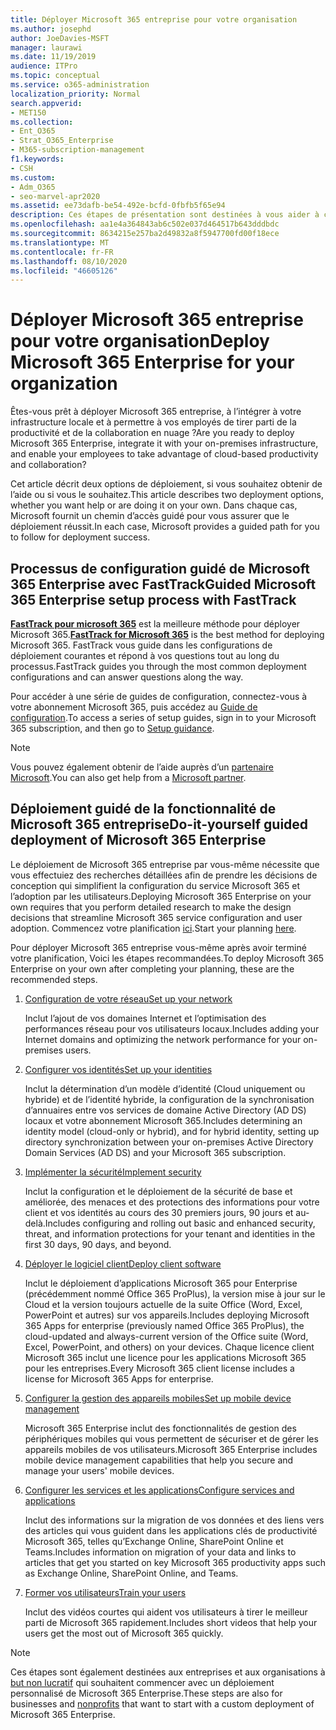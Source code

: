 ```yaml
---
title: Déployer Microsoft 365 entreprise pour votre organisation
ms.author: josephd
author: JoeDavies-MSFT
manager: laurawi
ms.date: 11/19/2019
audience: ITPro
ms.topic: conceptual
ms.service: o365-administration
localization_priority: Normal
search.appverid:
- MET150
ms.collection:
- Ent_O365
- Strat_O365_Enterprise
- M365-subscription-management
f1.keywords:
- CSH
ms.custom:
- Adm_O365
- seo-marvel-apr2020
ms.assetid: ee73dafb-be54-492e-bcfd-0fbfb5f65e94
description: Ces étapes de présentation sont destinées à vous aider à configurer votre réseau, à créer vos identités, à déployer des applications Microsoft 365 et à migrer vos données.
ms.openlocfilehash: aa1e4a364843ab6c502e037d464517b643dddbdc
ms.sourcegitcommit: 8634215e257ba2d49832a8f5947700fd00f18ece
ms.translationtype: MT
ms.contentlocale: fr-FR
ms.lasthandoff: 08/10/2020
ms.locfileid: "46605126"
---
```

# <a name="deploy-microsoft-365-enterprise-for-your-organization"></a><span data-ttu-id="ebee2-103">Déployer Microsoft 365 entreprise pour votre organisation</span><span class="sxs-lookup"><span data-stu-id="ebee2-103">Deploy Microsoft 365 Enterprise for your organization</span></span>

<span data-ttu-id="ebee2-104">Êtes-vous prêt à déployer Microsoft 365 entreprise, à l’intégrer à votre infrastructure locale et à permettre à vos employés de tirer parti de la productivité et de la collaboration en nuage ?</span><span class="sxs-lookup"><span data-stu-id="ebee2-104">Are you ready to deploy Microsoft 365 Enterprise, integrate it with your on-premises infrastructure, and enable your employees to take advantage of cloud-based productivity and collaboration?</span></span>

<span data-ttu-id="ebee2-105">Cet article décrit deux options de déploiement, si vous souhaitez obtenir de l’aide ou si vous le souhaitez.</span><span class="sxs-lookup"><span data-stu-id="ebee2-105">This article describes two deployment options, whether you want help or are doing it on your own.</span></span> <span data-ttu-id="ebee2-106">Dans chaque cas, Microsoft fournit un chemin d’accès guidé pour vous assurer que le déploiement réussit.</span><span class="sxs-lookup"><span data-stu-id="ebee2-106">In each case, Microsoft provides a guided path for you to follow for deployment success.</span></span>

## <a name="guided-microsoft-365-enterprise-setup-process-with-fasttrack"></a><span data-ttu-id="ebee2-107">Processus de configuration guidé de Microsoft 365 Enterprise avec FastTrack</span><span class="sxs-lookup"><span data-stu-id="ebee2-107">Guided Microsoft 365 Enterprise setup process with FastTrack</span></span>

<span data-ttu-id="ebee2-108">**[FastTrack pour microsoft 365](https://www.microsoft.com/fasttrack/microsoft-365)** est la meilleure méthode pour déployer Microsoft 365.</span><span class="sxs-lookup"><span data-stu-id="ebee2-108">**[FastTrack for Microsoft 365](https://www.microsoft.com/fasttrack/microsoft-365)** is the best method for deploying Microsoft 365.</span></span> <span data-ttu-id="ebee2-109">FastTrack vous guide dans les configurations de déploiement courantes et répond à vos questions tout au long du processus.</span><span class="sxs-lookup"><span data-stu-id="ebee2-109">FastTrack guides you through the most common deployment configurations and can answer questions along the way.</span></span> 

<span data-ttu-id="ebee2-110">Pour accéder à une série de guides de configuration, connectez-vous à votre abonnement Microsoft 365, puis accédez au [Guide de configuration](https://aka.ms/o365fasttrack).</span><span class="sxs-lookup"><span data-stu-id="ebee2-110">To access a series of setup guides, sign in to your Microsoft 365 subscription, and then go to [Setup guidance](https://aka.ms/o365fasttrack).</span></span>

>[!Note]
><span data-ttu-id="ebee2-111">Vous pouvez également obtenir de l’aide auprès d’un [partenaire Microsoft](https://www.microsoft.com/solution-providers/home).</span><span class="sxs-lookup"><span data-stu-id="ebee2-111">You can also get help from a [Microsoft partner](https://www.microsoft.com/solution-providers/home).</span></span>
>

## <a name="do-it-yourself-guided-deployment-of-microsoft-365-enterprise"></a><span data-ttu-id="ebee2-112">Déploiement guidé de la fonctionnalité de Microsoft 365 entreprise</span><span class="sxs-lookup"><span data-stu-id="ebee2-112">Do-it-yourself guided deployment of Microsoft 365 Enterprise</span></span>

<span data-ttu-id="ebee2-113">Le déploiement de Microsoft 365 entreprise par vous-même nécessite que vous effectuiez des recherches détaillées afin de prendre les décisions de conception qui simplifient la configuration du service Microsoft 365 et l’adoption par les utilisateurs.</span><span class="sxs-lookup"><span data-stu-id="ebee2-113">Deploying Microsoft 365 Enterprise on your own requires that you perform detailed research to make the design decisions that streamline Microsoft 365 service configuration and user adoption.</span></span> <span data-ttu-id="ebee2-114">Commencez votre planification [ici](get-your-organization-ready-for-office-365.md).</span><span class="sxs-lookup"><span data-stu-id="ebee2-114">Start your planning [here](get-your-organization-ready-for-office-365.md).</span></span>

<span data-ttu-id="ebee2-115">Pour déployer Microsoft 365 entreprise vous-même après avoir terminé votre planification, Voici les étapes recommandées.</span><span class="sxs-lookup"><span data-stu-id="ebee2-115">To deploy Microsoft 365 Enterprise on your own after completing your planning, these are the recommended steps.</span></span>

1. [<span data-ttu-id="ebee2-116">Configuration de votre réseau</span><span class="sxs-lookup"><span data-stu-id="ebee2-116">Set up your network</span></span>](set-up-network-for-office-365.md)

   <span data-ttu-id="ebee2-117">Inclut l’ajout de vos domaines Internet et l’optimisation des performances réseau pour vos utilisateurs locaux.</span><span class="sxs-lookup"><span data-stu-id="ebee2-117">Includes adding your Internet domains and optimizing the network performance for your on-premises users.</span></span>
 
2. [<span data-ttu-id="ebee2-118">Configurer vos identités</span><span class="sxs-lookup"><span data-stu-id="ebee2-118">Set up your identities</span></span>](protect-your-global-administrator-accounts.md)

   <span data-ttu-id="ebee2-119">Inclut la détermination d’un modèle d’identité (Cloud uniquement ou hybride) et de l’identité hybride, la configuration de la synchronisation d’annuaires entre vos services de domaine Active Directory (AD DS) locaux et votre abonnement Microsoft 365.</span><span class="sxs-lookup"><span data-stu-id="ebee2-119">Includes determining an identity model (cloud-only or hybrid), and for hybrid identity, setting up directory synchronization between your on-premises Active Directory Domain Services (AD DS) and your Microsoft 365 subscription.</span></span>

3. [<span data-ttu-id="ebee2-120">Implémenter la sécurité</span><span class="sxs-lookup"><span data-stu-id="ebee2-120">Implement security</span></span>](https://docs.microsoft.com/office365/securitycompliance/security-roadmap)

   <span data-ttu-id="ebee2-121">Inclut la configuration et le déploiement de la sécurité de base et améliorée, des menaces et des protections des informations pour votre client et vos identités au cours des 30 premiers jours, 90 jours et au-delà.</span><span class="sxs-lookup"><span data-stu-id="ebee2-121">Includes configuring and rolling out basic and enhanced security, threat, and information protections for your tenant and identities in the first 30 days, 90 days, and beyond.</span></span>
 
4. [<span data-ttu-id="ebee2-122">Déployer le logiciel client</span><span class="sxs-lookup"><span data-stu-id="ebee2-122">Deploy client software</span></span>](https://docs.microsoft.com/DeployOffice/deployment-guide-microsoft-365-apps)

   <span data-ttu-id="ebee2-123">Inclut le déploiement d’applications Microsoft 365 pour Enterprise (précédemment nommé Office 365 ProPlus), la version mise à jour sur le Cloud et la version toujours actuelle de la suite Office (Word, Excel, PowerPoint et autres) sur vos appareils.</span><span class="sxs-lookup"><span data-stu-id="ebee2-123">Includes deploying Microsoft 365 Apps for enterprise (previously named Office 365 ProPlus), the cloud-updated and always-current version of the Office suite (Word, Excel, PowerPoint, and others) on your devices.</span></span> <span data-ttu-id="ebee2-124">Chaque licence client Microsoft 365 inclut une licence pour les applications Microsoft 365 pour les entreprises.</span><span class="sxs-lookup"><span data-stu-id="ebee2-124">Every Microsoft 365 client license includes a license for Microsoft 365 Apps for enterprise.</span></span>
 
5. [<span data-ttu-id="ebee2-125">Configurer la gestion des appareils mobiles</span><span class="sxs-lookup"><span data-stu-id="ebee2-125">Set up mobile device management</span></span>](https://support.office.com/article/set-up-mobile-device-management-mdm-in-office-365-dd892318-bc44-4eb1-af00-9db5430be3cd)

   <span data-ttu-id="ebee2-126">Microsoft 365 Enterprise inclut des fonctionnalités de gestion des périphériques mobiles qui vous permettent de sécuriser et de gérer les appareils mobiles de vos utilisateurs.</span><span class="sxs-lookup"><span data-stu-id="ebee2-126">Microsoft 365 Enterprise includes mobile device management capabilities that help you secure and manage your users' mobile devices.</span></span>
 
6. [<span data-ttu-id="ebee2-127">Configurer les services et les applications</span><span class="sxs-lookup"><span data-stu-id="ebee2-127">Configure services and applications</span></span>](configure-services-and-applications.md)

   <span data-ttu-id="ebee2-128">Inclut des informations sur la migration de vos données et des liens vers des articles qui vous guident dans les applications clés de productivité Microsoft 365, telles qu’Exchange Online, SharePoint Online et Teams.</span><span class="sxs-lookup"><span data-stu-id="ebee2-128">Includes information on migration of your data and links to articles that get you started on key Microsoft 365 productivity apps such as Exchange Online, SharePoint Online, and Teams.</span></span>
 
7. [<span data-ttu-id="ebee2-129">Former vos utilisateurs</span><span class="sxs-lookup"><span data-stu-id="ebee2-129">Train your users</span></span>](https://docs.microsoft.com/office365/admin/admin-overview/get-started-with-office-365#training-resources-for-your-users)

   <span data-ttu-id="ebee2-130">Inclut des vidéos courtes qui aident vos utilisateurs à tirer le meilleur parti de Microsoft 365 rapidement.</span><span class="sxs-lookup"><span data-stu-id="ebee2-130">Includes short videos that help your users get the most out of Microsoft 365 quickly.</span></span>
 

>[!Note]
><span data-ttu-id="ebee2-131">Ces étapes sont également destinées aux entreprises et aux organisations à [but non lucratif](https://go.microsoft.com/fwlink/?LinkId=627221) qui souhaitent commencer avec un déploiement personnalisé de Microsoft 365 Enterprise.</span><span class="sxs-lookup"><span data-stu-id="ebee2-131">These steps are also for businesses and [nonprofits](https://go.microsoft.com/fwlink/?LinkId=627221) that want to start with a custom deployment of Microsoft 365 Enterprise.</span></span> 
>
